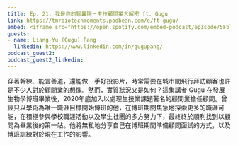 ```yaml
---
title: Ep. 21. 我是你的智囊團－生技顧問業大解密 ft. Gugu
link: https://tmrbiotechmoments.podbean.com/e/ft-gugu/
embed: <iframe src="https://open.spotify.com/embed-podcast/episode/5FblqRPb36th2LbvETZoPy" width="100%" height="232" frameborder="0" allowtransparency="true" allow="encrypted-media"></iframe>
guests:
- name: Liang-Yu (Gugu) Pang
  linkedin: https://www.linkedin.com/in/gugupang/
podcast_guest2:
podcast_guest2_linkedin:
---
```


穿著幹練、能言善道，還能做一手好投影片，時常需要在城市間飛行拜訪顧客也許是不少人對於顧問業的想像。然而，實質狀況又是如何？這集講者 Gugu 在發展生物學博班畢業後，2020年底加入以處理生技業課題著名的顧問業擔任顧問。曾經只以學術為唯一職涯目標開始博班的他，在博班期間焦急地探索更多的職涯可能，在積極參與學校職涯活動以及學生社團的多方努力下，最終終於順利找到以顧問為畢業後的第一站。他將無私地分享自己在博班期間準備顧問面試的方式，以及博班訓練對於現在工作的影響。
